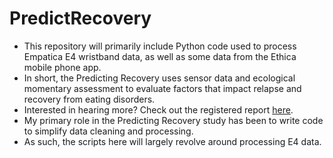 # PredictRecovery
- This repository will primarily include Python code used to process Empatica E4 wristband data, as well as some data from the Ethica mobile phone app.
- In short, the Predicting Recovery uses sensor data and ecological momentary assessment to evaluate factors that impact relapse and recovery from eating disorders. 
- Interested in hearing more? Check out the registered report <a href="https://www.ncbi.nlm.nih.gov/pmc/articles/PMC7864225/">here</a>.
- My primary role in the Predicting Recovery study has been to write code to simplify data cleaning and processing.
- As such, the scripts here will largely revolve around processing E4 data. 

